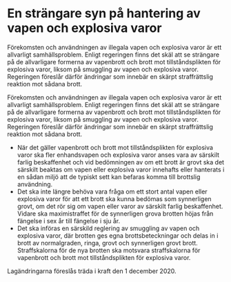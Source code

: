 # En strängare syn på hantering av vapen och explosiva varor

Förekomsten och användningen av illegala vapen och explosiva varor är ett allvarligt samhällsproblem. Enligt regeringen finns det skäl att se strängare på de allvarligare formerna av vapenbrott och brott mot tillståndsplikten för explosiva varor, liksom på smuggling av vapen och explosiva varor. Regeringen föreslår därför ändringar som innebär en skärpt straffrättslig reaktion mot sådana brott.

Förekomsten och användningen av illegala vapen och explosiva varor är ett allvarligt samhällsproblem. Enligt regeringen finns det skäl att se strängare på de allvarligare formerna av vapenbrott och brott mot tillståndsplikten för explosiva varor, liksom på smuggling av vapen och explosiva varor. Regeringen föreslår därför ändringar som innebär en skärpt straffrättslig reaktion mot sådana brott.

* När det gäller vapenbrott och brott mot tillståndsplikten för explosiva varor ska fler enhandsvapen och explosiva varor anses vara av särskilt farlig beskaffenhet och vid bedömningen av om ett brott är grovt ska det särskilt beaktas om vapen eller explosiva varor innehafts eller hanterats i en sådan miljö att de typiskt sett kan befaras komma till brottslig användning.
* Det ska inte längre behöva vara fråga om ett stort antal vapen eller explosiva varor för att ett brott ska kunna bedömas som synnerligen grovt, om det rör sig om vapen eller varor av särskilt farlig beskaffenhet. Vidare ska maximistraffet för de synnerligen grova brotten höjas från fängelse i sex år till fängelse i sju år.
* Det ska införas en särskild reglering av smuggling av vapen och explosiva varor, där brotten ges egna brottsbeteckningar och delas in i brott av normalgraden, ringa, grovt och synnerligen grovt brott. Straffskalorna för de nya brotten ska motsvara straffskalorna för vapenbrott och brott mot tillståndsplikten för explosiva varor.

Lagändringarna föreslås träda i kraft den 1 december 2020.
